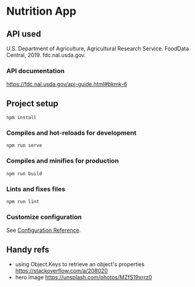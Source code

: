 # Nutrition App

## API used
U.S. Department of Agriculture, Agricultural Research Service. FoodData Central, 2019. fdc.nal.usda.gov.

### API documentation 
https://fdc.nal.usda.gov/api-guide.html#bkmk-6


## Project setup
```
npm install
```

### Compiles and hot-reloads for development
```
npm run serve
```

### Compiles and minifies for production
```
npm run build
```

### Lints and fixes files
```
npm run lint
```

### Customize configuration
See [Configuration Reference](https://cli.vuejs.org/config/).


## Handy refs
* using Object.Keys to retrieve an object's properties https://stackoverflow.com/a/208020
* hero image https://unsplash.com/photos/MZfS19xrrz0